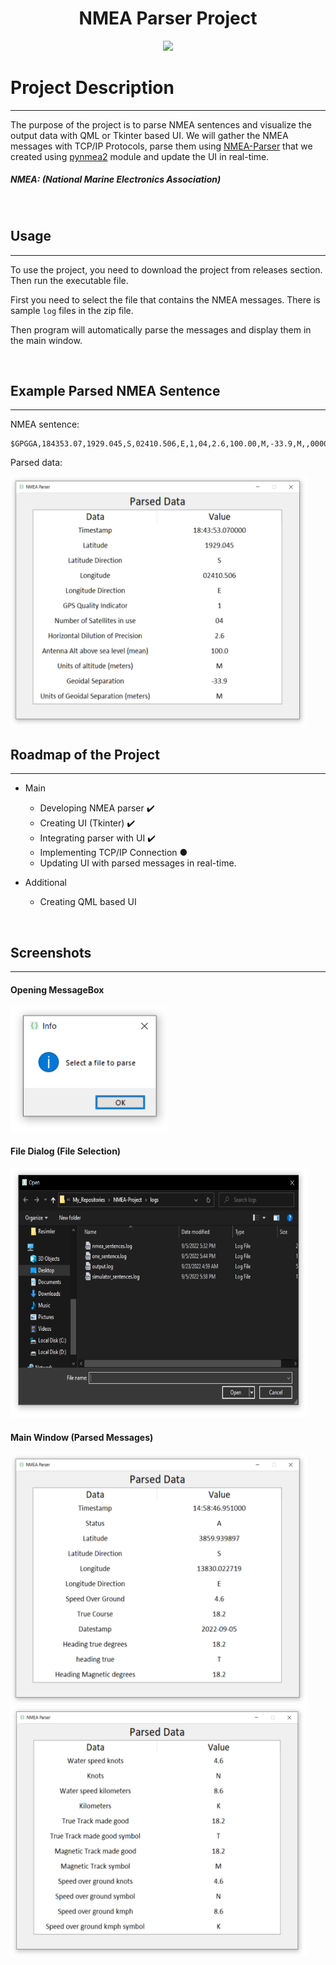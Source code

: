 <h1 align=center> NMEA Parser Project </h1>

<p align=center> <img src="images/NMEA-Project.gif" width=650> </p>

# Project Description
<hr>

The purpose of the project is to parse NMEA sentences and visualize the output data with QML or Tkinter based UI. We will gather the NMEA messages with TCP/IP Protocols, parse them using [NMEA-Parser](https://github.com/Alperencode/NMEA-Parser) that we created using [pynmea2](https://github.com/Knio/pynmea2) module and update the UI in real-time.


##### NMEA: (National Marine Electronics Association)

<br>

## Usage
<hr>

To use the project, you need to download the project from releases section. Then run the executable file.

First you need to select the file that contains the NMEA messages. 
There is sample `log` files in the zip file.

Then program will automatically parse the messages and display them in the main window.

<br>

## Example Parsed NMEA Sentence
<hr>

NMEA sentence:

```
$GPGGA,184353.07,1929.045,S,02410.506,E,1,04,2.6,100.00,M,-33.9,M,,0000*6D
```

Parsed data:

<img src="images/Tkinter5.PNG" width=475 height=400>

<br>

## Roadmap of the Project
<hr>


- Main
    - Developing NMEA parser ✔️
    - Creating UI (Tkinter) ✔️
    - Integrating parser with UI ✔️
    - Implementing TCP/IP Connection ●
    - Updating UI with parsed messages in real-time.

- Additional
    - Creating QML based UI


<br>

## Screenshots
<hr>

#### Opening MessageBox

<img src="images/Tkinter1.PNG" width=250 height=200>

<br>

#### File Dialog (File Selection)

<img src="images/Tkinter2.PNG" width=475 height=400>

<br>

#### Main Window (Parsed Messages)

<img src="images/Tkinter3.PNG" width=475 height=400>
<img src="images/Tkinter4.PNG" width=475 height=400>